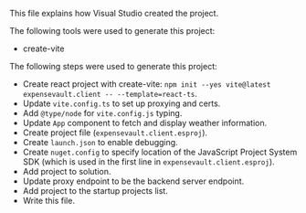 This file explains how Visual Studio created the project.

The following tools were used to generate this project:
- create-vite

The following steps were used to generate this project:
- Create react project with create-vite: `npm init --yes vite@latest expensevault.client -- --template=react-ts`.
- Update `vite.config.ts` to set up proxying and certs.
- Add `@type/node` for `vite.config.js` typing.
- Update `App` component to fetch and display weather information.
- Create project file (`expensevault.client.esproj`).
- Create `launch.json` to enable debugging.
- Create `nuget.config` to specify location of the JavaScript Project System SDK (which is used in the first line in `expensevault.client.esproj`).
- Add project to solution.
- Update proxy endpoint to be the backend server endpoint.
- Add project to the startup projects list.
- Write this file.
